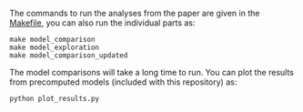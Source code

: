 The commands to run the analyses from the paper are given in the [Makefile](Makefile), you can also run the individual parts as: 
```
make model_comparison
make model_exploration
make model_comparison_updated
```
The model comparisons will take a long time to run. You can plot the results from precomputed models (included with this repository) as:
```
python plot_results.py
```
